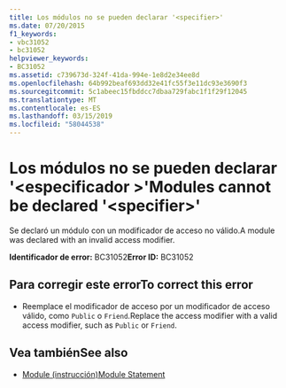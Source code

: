 ```yaml
---
title: Los módulos no se pueden declarar '<specifier>'
ms.date: 07/20/2015
f1_keywords:
- vbc31052
- bc31052
helpviewer_keywords:
- BC31052
ms.assetid: c739673d-324f-41da-994e-1e8d2e34ee8d
ms.openlocfilehash: 64b992beaf693dd32e41fc55f3e11dc93e3690f3
ms.sourcegitcommit: 5c1abeec15fbddcc7dbaa729fabc1f1f29f12045
ms.translationtype: MT
ms.contentlocale: es-ES
ms.lasthandoff: 03/15/2019
ms.locfileid: "58044538"
---
```

# <a name="modules-cannot-be-declared-specifier"></a><span data-ttu-id="c7b2f-102">Los módulos no se pueden declarar '\<especificador >'</span><span class="sxs-lookup"><span data-stu-id="c7b2f-102">Modules cannot be declared '\<specifier>'</span></span>
<span data-ttu-id="c7b2f-103">Se declaró un módulo con un modificador de acceso no válido.</span><span class="sxs-lookup"><span data-stu-id="c7b2f-103">A module was declared with an invalid access modifier.</span></span>  
  
 <span data-ttu-id="c7b2f-104">**Identificador de error:** BC31052</span><span class="sxs-lookup"><span data-stu-id="c7b2f-104">**Error ID:** BC31052</span></span>  
  
## <a name="to-correct-this-error"></a><span data-ttu-id="c7b2f-105">Para corregir este error</span><span class="sxs-lookup"><span data-stu-id="c7b2f-105">To correct this error</span></span>  
  
-   <span data-ttu-id="c7b2f-106">Reemplace el modificador de acceso por un modificador de acceso válido, como `Public` o `Friend`.</span><span class="sxs-lookup"><span data-stu-id="c7b2f-106">Replace the access modifier with a valid access modifier, such as `Public` or `Friend`.</span></span>  
  
## <a name="see-also"></a><span data-ttu-id="c7b2f-107">Vea también</span><span class="sxs-lookup"><span data-stu-id="c7b2f-107">See also</span></span>

- [<span data-ttu-id="c7b2f-108">Module (instrucción)</span><span class="sxs-lookup"><span data-stu-id="c7b2f-108">Module Statement</span></span>](../../visual-basic/language-reference/statements/module-statement.md)

